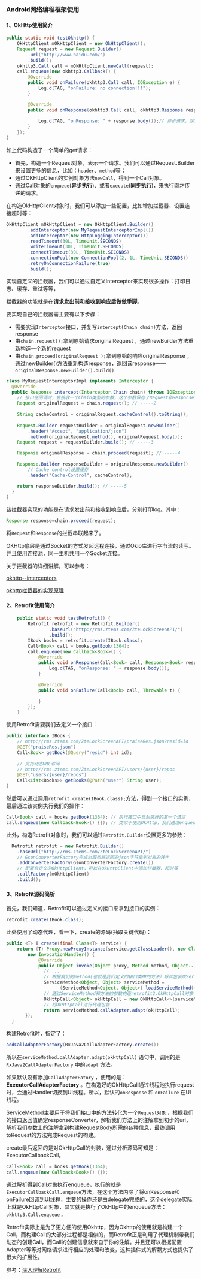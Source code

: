 ### Android网络编程框架使用

#### 1、OkHttp使用简介

```java
public static void testOkhttp() {
    OkHttpClient mOkHttpClient = new OkHttpClient();
    Request request = new Request.Builder()
        .url("http://www.baidu.com/")
        .build();
    okhttp3.Call call = mOkHttpClient.newCall(request);
    call.enqueue(new okhttp3.Callback() {
        @Override
        public void onFailure(okhttp3.Call call, IOException e) {
            Log.d(TAG, "onFailure: no connection!!!");
        }

        @Override
        public void onResponse(okhttp3.Call call, okhttp3.Response response) throws 
            															IOException {
            Log.d(TAG, "onResponse: " + response.body());// 异步请求，非UI线程
        }
    });
}
```

如上代码构造了一个简单的get请求：

- 首先，构造一个Request对象，表示一个请求。我们可以通过Request.Builder来设置更多的信息，比如：`header`、`method`等；
- 通过OKHttpClient的实例对象方法`newCall`，得到一个Call对象。
- 通过Call对象的`enqueue`(**异步执行**)、或者`execute`(**同步执行**)，来执行刚才传递的请求。

在构造OkHttpClient对象时，我们可以添加一些配置，比如增加拦截器、设置连接超时等：

```java
OkHttpClient mOkHttpClient = new OkHttpClient.Builder()
  		.addInterceptor(new MyRequestInterceptorImpl())
  		.addInterceptor(new HttpLoggingInterceptor())
  		.readTimeout(30L, TimeUnit.SECONDS)
  		.writeTimeout(30L, TimeUnit.SECONDS)
  		.connectTimeout(30L, TimeUnit.SECONDS)
  		.connectionPool(new ConnectionPool(2, 1L, TimeUnit.SECONDS))
  		.retryOnConnectionFailure(true)
  		.build();
```

实现自定义的拦截器，我们可以通过自定义Interceptor来实现很多操作：打印日志、缓存、重试等等，

拦截器的功能就是在**请求发出前和接收到响应后做做手脚**。

要实现自己的拦截器需主要有以下步骤：

- 需要实现`Interceptor`接口，并复写`intercept(Chain chain)`方法，返回response
- 由`chain.request();`拿到原始请求originalRequest ，通过newBuilder方法重新构造一个新的request
- 由`chain.proceed(originalRequest );`拿到原始的响应originalResponse ，通过newBuilder()方法重新构造response，返回该response—— `originalResponse.newBuilder().build()`

```java
class MyRequestInterceptorImpl implements Interceptor {
  @Override
  public Response intercept(Interceptor.Chain chain) throws IOException { // -----1
    // 接口在回调时，会接收一个Chain类型的参数，这个参数保存了Request和Response的相关数据
    Request originalRequest = chain.request(); // -----2
    
    String cacheControl = originalRequest.cacheControl().toString();
    
    Request.Builder requestBuilder = originalRequest.newBuilder()
      	.header("Accept", "application/json")
      	.method(originalRequest.method(), originalRequest.body());
    Request request = requestBuilder.build(); // -----3

    Response originalResponse = chain.proceed(request); // -----4
    
    Response.Builder responseBuilder = originalResponse.newBuilder()
      	// Cache control设置缓存
      	.header("Cache-Control", cacheControl);

    return responseBuilder.build(); // -----5
  }
}
```

该拦截器实现的功能是在请求发出前和接收到响应后，分别打印log。其中：

```java
Response response=chain.proceed(request); 
```

将`Request`和`Response`的拦截串联起来了。

OKHttp底层是通过Socket的方式发起远程连接，通过Okio库进行字节流的读写。并且使用连接池，同一主机共用一个Socket连接。

关于拦截器的详细讲解，可以参考：

[okhttp--interceptors](https://github.com/square/okhttp/wiki/Interceptors)

[okhttp拦截器的实现原理](http://www.cnblogs.com/LuLei1990/p/5534791.html)

#### 2、Retrofit使用简介

```java
    public static void testRetrofit() {
        Retrofit retrofit = new Retrofit.Builder()
                .baseUrl("http://rms.ztems.com/ZteLockScreenAPI/")
                .build();
        IBook books = retrofit.create(IBook.class);
        Call<Book> call = books.getBook(1364);
        call.enqueue(new Callback<Book>() {
            @Override
            public void onResponse(Call<Book> call, Response<Book> response) {
                Log.d(TAG, "onResponse: " + response.body());
            }

            @Override
            public void onFailure(Call<Book> call, Throwable t) {

            }
        });
    }
```

使用Retrofit需要我们去定义一个接口：

```java
public interface IBook {
    // http://rms.ztems.com/ZteLockScreenAPI/praiseRes.json?resid=id
    @GET("praiseRes.json")
    Call<Book> getBook(@Query("resid") int id);
  	
  	// 支持动态URL访问
  	// http://rms.ztems.com/ZteLockScreenAPI/users/{user}/repos 
  	@GET("users/{user}/repos")
  	Call<List<Books>> getBooks(@Path("user") String user);
}
```

然后可以通过调用`retrofit.create(IBook.class);`方法，得到一个接口的实例，最后通过该实例执行我们的操作：

```java
Call<Book> call = books.getBook(1364); // 执行接口中已封装好的某一个请求
call.enqueue(new Callback<Book>() {}); // 类似于使用OkHttp，我们通过enqueue来执行这个请求
```

此外，构造Retrofit对象时，我们可以通过`Retrofit.Builder`设置更多的参数：

```java
  Retrofit retrofit = new Retrofit.Builder()
    .baseUrl("http://rms.ztems.com/ZteLockScreenAPI/")
    // GsonConverterFactory完成对服务器返回的json字符串到对象的转化
    .addConverterFactory(GsonConverterFactory.create()) 
    // 配置自定义的OkHttpClient，可以在OkHttpClient中添加拦截器、超时等
    .callFactory(mOkHttpClient)
    .build();
```



#### 3、Retrofit源码简析

首先，我们知道，Retrofit可以通过定义的接口来拿到接口的实例：

```java
retrofit.create(IBook.class);
```

此处使用了动态代理，看一下，create的源码(抽取关键代码)：

```java
public <T> T create(final Class<T> service) {
    return (T) Proxy.newProxyInstance(service.getClassLoader(), new Class<?>[] { service },
        new InvocationHandler() {
            @Override 
            public Object invoke(Object proxy, Method method, Object... args) throws Throwable {
              // ...
              // 根据我们的method(也就是我们定义的接口类中的方法）将其包装成ServiceMethod
              ServiceMethod<Object, Object> serviceMethod = 
                	(ServiceMethod<Object, Object>) loadServiceMethod(method);
              // 通过ServiceMethod和方法的参数构造retrofit2.OkHttpCall对象
              OkHttpCall<Object> okHttpCall = new OkHttpCall<>(serviceMethod, args);
              // 将OkHttpCall进行代理包装
              return serviceMethod.callAdapter.adapt(okHttpCall);
       });
  }
```

构建Retrofit时，指定了：

```java
addCallAdapterFactory(RxJava2CallAdapterFactory.create())
```

所以在`serviceMethod.callAdapter.adapt(okHttpCall)`  语句中，调用的是`RxJava2CallAdapterFactory` 中的`adapt` 方法。

如果默认没有添加`CallAdapterFatory` ，使用的是：**ExecutorCallAdapterFactory** 。在构造好的OkHttpCall通过线程池执行request时，会通过Handler切换到UI线程。所以，默认的`onResponse` 和 `onFailure` 在UI线程。

ServiceMethod主要用于将我们接口中的方法转化为一个`Request对象` ，根据我们的接口返回值确定responseConverter，解析我们方法上的注解拿到初步的url，解析我们参数上的注解拿到构建RequestBody所需的各种信息，最终调用toRequest的方法完成Request的构建。

create最后返回的是对OkHttpCall的封装，通过分析源码可知是：ExecutorCallbackCall。

```java
Call<Book> call = books.getBook(1364);
call.enqueue(new Callback<Book>() {});
```

通过解析得到Call对象执行enqueue，执行的就是`ExecutorCallbackCall.enqueue`方法，在这个方法内除了将onResponse和onFailure回调到UI线程，主要的操作还是由delegate完成的，这个delegate实际上就是OkHttpCall对象，其实就是执行了OkHttp中的enqueue方法：`okhttp3.Call.enqueue` 。

Retrofit实际上是为了更方便的使用Okhttp，因为Okhttp的使用就是构建一个Call，而构建Call的大部分过程都是相似的，而Retrofit正是利用了代理机制带我们动态的创建Call，而Call的创建信息就来自于你的注解。并且还可以根据配置Adapter等等对网络请求进行相应的处理和改变，这种插件式的解耦方式也提供了很大的扩展性。

参考：[深入理解Retrofit](http://blog.csdn.net/lmj623565791/article/details/51304204)